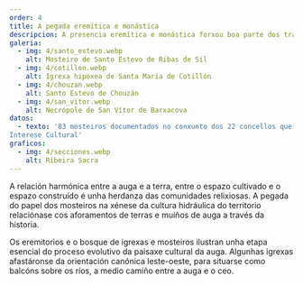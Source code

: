 ```yaml
---
order: 4
title: A pegada eremítica e monástica
descripcion: A presencia eremítica e monástica forxou boa parte dos trazos distintivos e funcionais da paisaxe cultural da auga.
galeria:
  - img: 4/santo_estevo.webp
    alt: Mosteiro de Santo Estevo de Ribas de Sil
  - img: 4/cotillon.webp
    alt: Igrexa hipoxea de Santa María de Cotillón
  - img: 4/chouzan.webp
    alt: Santo Estevo de Chouzán
  - img: 4/san_vitor.webp
    alt: Necrópole de San Vítor de Barxacova
datos:
  - texto: '83 mosteiros documentados no conxunto dos 22 concellos que aportan territorio ao Ben de
Interese Cultural'
graficos:
  - img: 4/secciones.webp
    alt: Ribeira Sacra
---
```


A relación harmónica entre a auga e a terra, entre o espazo cultivado e o espazo construído é unha herdanza das comunidades relixiosas. A pegada do papel dos mosteiros na xénese da cultura hidráulica do territorio relaciónase cos aforamentos de terras e muíños de auga a través da historia.

Os eremitorios e o bosque de igrexas e mosteiros ilustran unha etapa esencial do proceso evolutivo da paisaxe cultural da auga. Algunhas igrexas afastáronse da orientación canónica leste-oeste, para situarse como balcóns sobre os ríos, a medio camiño entre a auga e o ceo.

